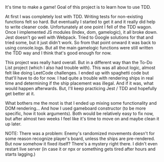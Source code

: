 It's time to make a game! Goal of this project is to learn how to use TDD.

At first I was completely lost with TDD. Writing tests for non-existing functions felt so hard. But eventually
I started to get it and it really did help to write cleaner code. Unfortunately at one point I fell of the TDD
wagon. Once I implemented JS modules (Index, dom, gamelogic), it all broke down. Jest doesn't go well with
Webpack. Tried to Google solutions for that and tried some, but it just didn't work. So from that point onward it
was back to using console.logs. But all the main gamelogic functions were still written the TDD way and I think that's
good enough for now.

This project was really hard overall. But in a different way than the To-Do List project (which I also had trouble with). This was
all about logic, almost felt like doing LeetCode challenges.
I ended up with spaghetti code but that'll have to do for now.
I had quite a trouble with rendering ships in real time and determining if the ship placement was illegal. And if it was, what would happen
afterwards.
But, I'll keep practicing Jest / TDD and hopefully get better at it.

What bothers me the most is that I ended up mixing some functionality and DOM rendering... And how I used gameboard constructor (to be more
specific, how it took arguments). Both would be relatively easy to fix now, but after almost two weeks I feel like it's time to
move on and maybe clean it up later.

NOTE: There was a problem: Enemy's randomized movements doesn't for some reason recognize player's board, unless
the ships are pre-rendered.
But now somehow it fixed itself? There's a mystery right there. I didn't even restart live server (in case it or npx or something gets tired
after hours and starts lagging.)
